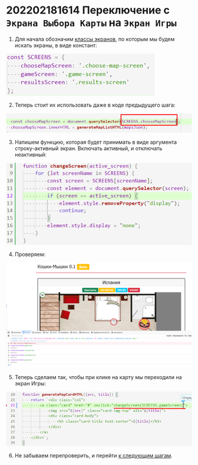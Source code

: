 # 202202181614 Переключение с `Экрана Выбора Карты` на `Экран Игры`

1. Для начала обозначим [классы экранов](202202181553-html-cs-m2-ws.md), по которым мы будем искать экраны, в виде констант:

![](2022-02-18-16-23-23.png)

2. Теперь стоит их использовать даже в коде предыдущего шага:

![](2022-02-18-16-24-17.png)

3. Напишем функцию, которая будет принимать в виде аргумента строку-активный экран.
Включать активный, и отключать неактивный:

![](2022-02-18-16-32-33.png)

4. Проверяем:

![](2022-02-18-16-32-14.png)

5. Теперь сделаем так, чтобы при клике на карту мы переходили на экран Игры:

![](2022-02-18-16-35-38.png)

6. Не забываем перепроверить, и перейти [к следующим шагам](202202181637-Change-other-screen-m2-ws.md).